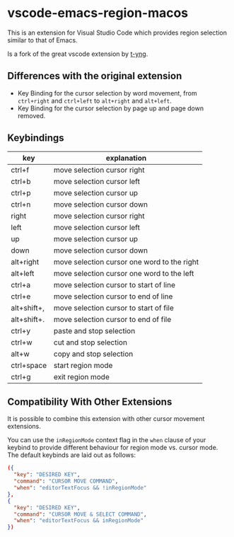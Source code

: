 # vscode-emacs-region-macos

This is an extension for Visual Studio Code which provides region selection similar to that of Emacs.

Is a fork of the great vscode extension by [t-yng](https://github.com/t-yng/vscode-emacs-region).

## Differences with the original extension

- Key Binding for the cursor selection by word movement, from `ctrl+right` and `ctrl+left` to `alt+right` and `alt+left`.
- Key Binding for the cursor selection by page up and page down removed.

## Keybindings

| key         | explanation                                 |
| ----------- | ------------------------------------------- |
| ctrl+f      | move selection cursor right                 |
| ctrl+b      | move selection cursor left                  |
| ctrl+p      | move selection cursor up                    |
| ctrl+n      | move selection cursor down                  |
| right       | move selection cursor right                 |
| left        | move selection cursor left                  |
| up          | move selection cursor up                    |
| down        | move selection cursor down                  |
| alt+right   | move selection cursor one word to the right |
| alt+left    | move selection cursor one word to the left  |
| ctrl+a      | move selection cursor to start of line      |
| ctrl+e      | move selection cursor to end of line        |
| alt+shift+, | move selection cursor to start of file      |
| alt+shift+. | move selection cursor to end of file        |
| ctrl+y      | paste and stop selection                    |
| ctrl+w      | cut and stop selection                      |
| alt+w       | copy and stop selection                     |
| ctrl+space  | start region mode                           |
| ctrl+g      | exit region mode                            |

## Compatibility With Other Extensions

It is possible to combine this extension with other cursor movement extensions.

You can use the `inRegionMode` context flag in the `when` clause of your keybind to provide different behaviour for region mode vs. cursor mode. The default keybinds are laid out as follows:

```json
({
  "key": "DESIRED KEY",
  "command": "CURSOR MOVE COMMAND",
  "when": "editorTextFocus && !inRegionMode"
},
{
  "key": "DESIRED KEY",
  "command": "CURSOR MOVE & SELECT COMMAND",
  "when": "editorTextFocus && inRegionMode"
})
```
